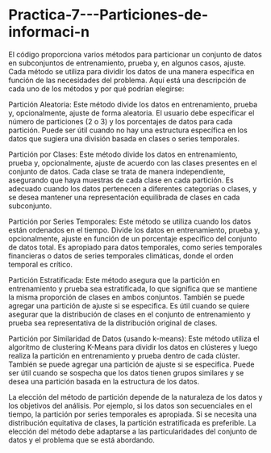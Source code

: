 # Practica-7---Particiones-de-informaci-n
El código proporciona varios métodos para particionar un conjunto de datos en subconjuntos de entrenamiento, prueba y, en algunos casos, ajuste.
Cada método se utiliza para dividir los datos de una manera específica en función de las necesidades del problema. Aquí está una descripción de cada uno de los métodos y por qué podrían elegirse:

Partición Aleatoria:
Este método divide los datos en entrenamiento, prueba y, opcionalmente, ajuste de forma aleatoria. El usuario debe especificar el número de particiones (2 o 3) y los porcentajes de datos para cada partición.
Puede ser útil cuando no hay una estructura específica en los datos que sugiera una división basada en clases o series temporales.

Partición por Clases:
Este método divide los datos en entrenamiento, prueba y, opcionalmente, ajuste de acuerdo con las clases presentes en el conjunto de datos.
Cada clase se trata de manera independiente, asegurando que haya muestras de cada clase en cada partición.
Es adecuado cuando los datos pertenecen a diferentes categorías o clases, y se desea mantener una representación equilibrada de clases en cada subconjunto.

Partición por Series Temporales:
Este método se utiliza cuando los datos están ordenados en el tiempo. Divide los datos en entrenamiento, prueba y, opcionalmente, ajuste en función de un porcentaje específico del conjunto de datos total.
Es apropiado para datos temporales, como series temporales financieras o datos de series temporales climáticas, donde el orden temporal es crítico.

Partición Estratificada:
Este método asegura que la partición en entrenamiento y prueba sea estratificada, lo que significa que se mantiene la misma proporción de clases en ambos conjuntos.
También se puede agregar una partición de ajuste si se especifica.
Es útil cuando se quiere asegurar que la distribución de clases en el conjunto de entrenamiento y prueba sea representativa de la distribución original de clases.

Partición por Similaridad de Datos (usando k-means):
Este método utiliza el algoritmo de clustering K-Means para dividir los datos en clústeres y luego realiza la partición en entrenamiento y prueba dentro de cada clúster.
También se puede agregar una partición de ajuste si se especifica.
Puede ser útil cuando se sospecha que los datos tienen grupos similares y se desea una partición basada en la estructura de los datos.

La elección del método de partición depende de la naturaleza de los datos y los objetivos del análisis.
Por ejemplo, si los datos son secuenciales en el tiempo, la partición por series temporales es apropiada.
Si se necesita una distribución equitativa de clases, la partición estratificada es preferible. La elección del método debe adaptarse a las particularidades del conjunto de datos y el problema que se está abordando.
